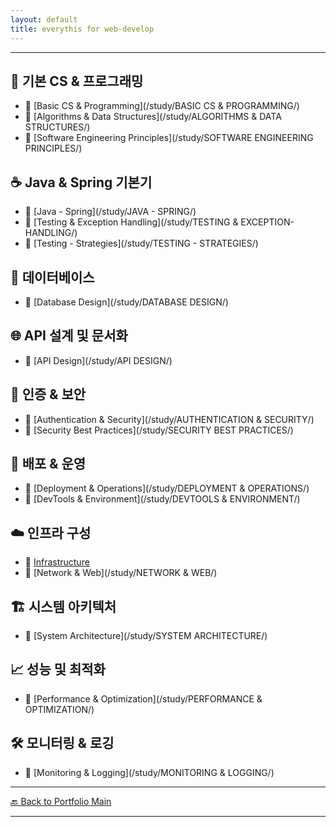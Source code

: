 ```yaml
---
layout: default
title: everythis for web-develop
---
```



---


## 🧠 기본 CS & 프로그래밍

- 🔗 [Basic CS & Programming](/study/BASIC CS & PROGRAMMING/)
- 🔗 [Algorithms & Data Structures](/study/ALGORITHMS & DATA STRUCTURES/)
- 🔗 [Software Engineering Principles](/study/SOFTWARE ENGINEERING PRINCIPLES/)

## ☕ Java & Spring 기본기

- 🔗 [Java - Spring](/study/JAVA - SPRING/)
- 🔗 [Testing & Exception Handling](/study/TESTING & EXCEPTION-HANDLING/)
- 🔗 [Testing - Strategies](/study/TESTING - STRATEGIES/)

## 🧾 데이터베이스

- 🔗 [Database Design](/study/DATABASE DESIGN/)

## 🌐 API 설계 및 문서화

- 🔗 [API Design](/study/API DESIGN/)

## 🔐 인증 & 보안

- 🔗 [Authentication & Security](/study/AUTHENTICATION & SECURITY/)
- 🔗 [Security Best Practices](/study/SECURITY BEST PRACTICES/)

## 🐳 배포 & 운영

- 🔗 [Deployment & Operations](/study/DEPLOYMENT & OPERATIONS/)
- 🔗 [DevTools & Environment](/study/DEVTOOLS & ENVIRONMENT/)

## ☁️ 인프라 구성

- 🔗 [Infrastructure](/study/INFRASTRUCTURE/)
- 🔗 [Network & Web](/study/NETWORK & WEB/)

## 🏗 시스템 아키텍처

- 🔗 [System Architecture](/study/SYSTEM ARCHITECTURE/)

## 📈 성능 및 최적화

- 🔗 [Performance & Optimization](/study/PERFORMANCE & OPTIMIZATION/)

## 🛠 모니터링 & 로깅

- 🔗 [Monitoring & Logging](/study/MONITORING & LOGGING/)

---
[🔙 Back to Portfolio Main](../index.md)

---
